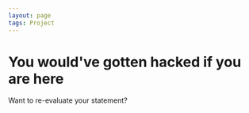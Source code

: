 ```yaml
---
layout: page
tags: Project 
---
```


# You would've gotten hacked if you are here

Want to re-evaluate your statement?